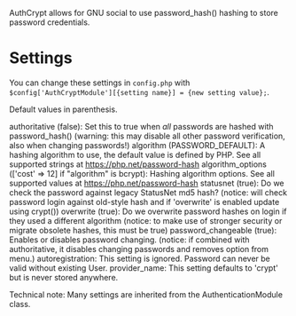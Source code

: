 AuthCrypt allows for GNU social to use password_hash() hashing to store password credentials.

Settings
========
You can change these settings in `config.php` with `$config['AuthCryptModule'][{setting name}] = {new setting value};`.

Default values in parenthesis.

authoritative (false): Set this to true when _all_ passwords are hashed with password_hash()
    (warning: this may disable all other password verification, also when changing passwords!)
algorithm (PASSWORD_DEFAULT): A hashing algorithm to use, the default value is defined by PHP. See all supported strings at https://php.net/password-hash
algorithm_options (['cost' => 12] if "algorithm" is bcrypt): Hashing algorithm options. See all supported values at https://php.net/password-hash
statusnet (true): Do we check the password against legacy StatusNet md5 hash?
    (notice: will check password login against old-style hash and if 'overwrite' is enabled update using crypt())
overwrite (true): Do we overwrite password hashes on login if they used a different algorithm
    (notice: to make use of stronger security or migrate obsolete hashes, this must be true)
password_changeable (true): Enables or disables password changing.
    (notice: if combined with authoritative, it disables changing passwords and removes option from menu.)
autoregistration: This setting is ignored. Password can never be valid without existing User.
provider_name: This setting defaults to 'crypt' but is never stored anywhere.

Technical note: Many settings are inherited from the AuthenticationModule class.
